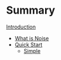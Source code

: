 # Summary

[Introduction](./README.md)

- [What is Noise](./what-is-noise.md)
- [Quick Start](./quick-start/README.md)
    - [Simple](./quick-start/simple.md)
